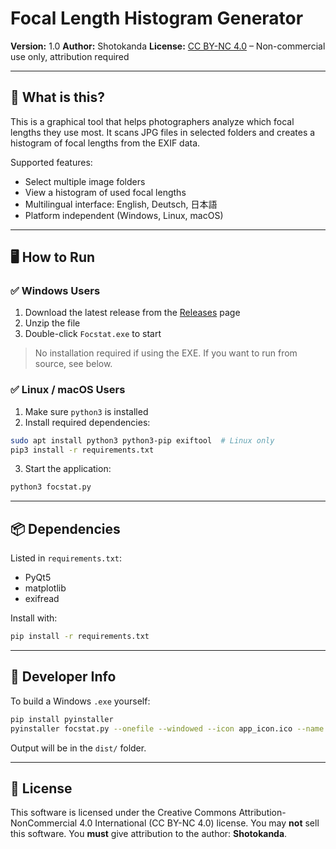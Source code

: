 # Focal Length Histogram Generator

**Version:** 1.0
**Author:** Shotokanda
**License:** [CC BY-NC 4.0](https://creativecommons.org/licenses/by-nc/4.0/) – Non-commercial use only, attribution required

---

## 📸 What is this?

This is a graphical tool that helps photographers analyze which focal lengths they use most. It scans JPG files in selected folders and creates a histogram of focal lengths from the EXIF data.

Supported features:
- Select multiple image folders
- View a histogram of used focal lengths
- Multilingual interface: English, Deutsch, 日本語
- Platform independent (Windows, Linux, macOS)

---

## 🖥️ How to Run

### ✅ Windows Users
1. Download the latest release from the [Releases](https://github.com/yourname/focstat/releases) page
2. Unzip the file
3. Double-click `Focstat.exe` to start

> No installation required if using the EXE. If you want to run from source, see below.

### ✅ Linux / macOS Users
1. Make sure `python3` is installed
2. Install required dependencies:

```bash
sudo apt install python3 python3-pip exiftool  # Linux only
pip3 install -r requirements.txt
```

3. Start the application:

```bash
python3 focstat.py
```

---

## 📦 Dependencies

Listed in `requirements.txt`:
- PyQt5
- matplotlib
- exifread

Install with:
```bash
pip install -r requirements.txt
```

---

## 🔧 Developer Info

To build a Windows `.exe` yourself:
```bash
pip install pyinstaller
pyinstaller focstat.py --onefile --windowed --icon app_icon.ico --name Focstat
```
Output will be in the `dist/` folder.

---

## 📄 License

This software is licensed under the Creative Commons Attribution-NonCommercial 4.0 International (CC BY-NC 4.0) license.
You may **not** sell this software.
You **must** give attribution to the author: **Shotokanda**.
